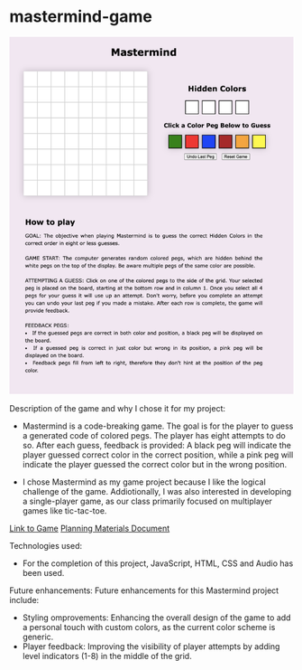 # mastermind-game
![Image of game](./image/gameimage.png/?raw=true "Mastermind Game")

Description of the game and why I chose it for my project:
- Mastermind is a code-breaking game. The goal is for the player to guess a generated code of colored pegs. The player has eight attempts to do so. After each guess, feedback is provided:
A black peg will indicate the player guessed correct color in the correct position, while a pink
peg will indicate the player guessed the correct color but in the wrong position.

- I chose Mastermind as my game project because I like the logical challenge of the game. Addiotionally, I was also interested in developing a single-player game, as our class primarily focused on multiplayer games like tic-tac-toe.   

[Link to Game](https://annakiira.github.io/mastermind-game/)
[Planning Materials Document](https://docs.google.com/document/d/1cjcZTjijnJ6sMgfoG4z_IcGP5rwZv1Q7NydrabWlPio/edit?usp=sharing)

Technologies used:
- For the completion of this project, JavaScript, HTML, CSS and Audio has been used.

Future enhancements: 
Future enhancements for this Mastermind project include:
- Styling omprovements: Enhancing the overall design of the game to add a personal touch with custom colors, as the current color scheme is generic.
- Player feedback: Improving the visibility of player attempts by adding level indicators (1-8) in the middle of the grid.
